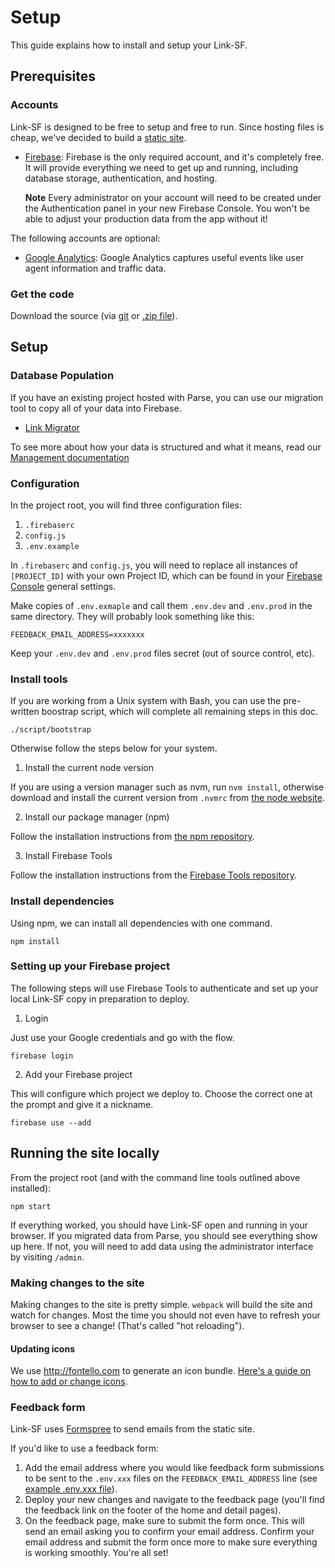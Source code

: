 # Setup

This guide explains how to install and setup your Link-SF.

## Prerequisites

### Accounts

Link-SF is designed to be free to setup and free to run. Since hosting files is cheap, we've decided to build a [static site](https://en.wikipedia.org/wiki/Static_web_page).

* [Firebase](https://firebase.google.com/console):  Firebase is the only required account, and it's completely free.  It will provide everything we need to get up and running, including database storage, authentication, and hosting.

  **Note**  Every administrator on your account will need to be created under the Authentication panel in your new Firebase Console.  You won't be able to adjust your production data from the app without it!

The following accounts are optional:

* [Google Analytics](http://www.google.com/analytics/):  Google Analytics captures useful events like user agent information and traffic data.

### Get the code

Download the source (via [git](git@github.com:zendesk/linksf.git) or [.zip file](https://github.com/zendesk/linksf/archive/master.zip)).

## Setup

### Database Population

If you have an existing project hosted with Parse, you can use our migration tool to copy all of your data into  Firebase.

 * [Link Migrator](http://linkmigrator.herokuapp.com/)

To see more about how your data is structured and what it means, read our [Management documentation](https://github.com/zendesk/linksf/blob/master/docs/MANAGE.md)

### Configuration

In the project root, you will find three configuration files:

1. `.firebaserc`
2. `config.js`
3. `.env.example`

In `.firebaserc` and `config.js`, you will need to replace all instances of `[PROJECT_ID]` with your own Project ID, which can be found in your [Firebase Console](https://firebase.google.com/console) general settings.

Make copies of `.env.exmaple` and call them `.env.dev` and `.env.prod` in the same directory. They will probably look something like this:

```
FEEDBACK_EMAIL_ADDRESS=xxxxxxx
```

Keep your `.env.dev` and `.env.prod` files secret (out of source control, etc).

### Install tools

If you are working from a Unix system with Bash, you can use the pre-written boostrap script, which will complete all remaining steps in this doc.

`./script/bootstrap`

Otherwise follow the steps below for your system.

1. Install the current node version

  If you are using a version manager such as nvm, run `nvm install`, otherwise download and install the current version from `.nvmrc` from [the node website](http://nodejs.org/).

2. Install our package manager (npm)

  Follow the installation instructions from [the npm repository](https://github.com/npm/npm).

3. Install Firebase Tools

  Follow the installation instructions from the [Firebase Tools repository](https://github.com/firebase/firebase-tools).

### Install dependencies

Using npm, we can install all dependencies with one command.

`npm install`

### Setting up your Firebase project

The following steps will use Firebase Tools to authenticate and set up your local Link-SF copy in preparation to deploy.

1. Login

  Just use your Google credentials and go with the flow.

  `firebase login`

2. Add your Firebase project

  This will configure which project we deploy to. Choose the correct one at the prompt and give it a nickname.

  `firebase use --add`

## Running the site locally

From the project root (and with the command line tools outlined above installed):

`npm start`

If everything worked, you should have Link-SF open and running in your browser. If you migrated data from Parse, you should see everything show up here.  If not, you will need to add data using the administrator interface by visiting `/admin`.

### Making changes to the site

Making changes to the site is pretty simple. `webpack` will build the site and watch for changes. Most the time you should not even have to refresh your browser to see a change! (That's called "hot reloading").

#### Updating icons

We use http://fontello.com to generate an icon bundle. [Here's a guide on how to add or change icons](https://github.com/zendesk/linksf/blob/master/docs/ICONS.md).

### Feedback form

Link-SF uses [Formspree](https://formspree.io/) to send emails from the static site.

If you'd like to use a feedback form:

1. Add the email address where you would like feedback form submissions to be sent to the `.env.xxx` files on the `FEEDBACK_EMAIL_ADDRESS` line (see [example .env.xxx file](https://github.com/zendesk/linksf/blob/master/.env.example)).
2. Deploy your new changes and navigate to the feedback page (you'll find the feedback link on the footer of the home and detail pages).
3. On the feedback page, make sure to submit the form once. This will send an email asking you to confirm your email address. Confirm your email address and submit the form once more to make sure everything is working smoothly. You're all set!
